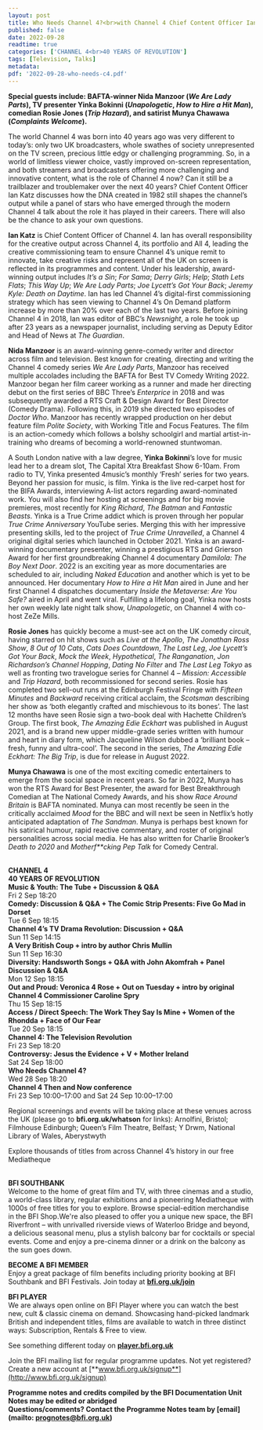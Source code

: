 ```yaml
---
layout: post
title: Who Needs Channel 4?<br>with Channel 4 Chief Content Officer Ian Katz
published: false
date: 2022-09-28
readtime: true
categories: ['CHANNEL 4<br>40 YEARS OF REVOLUTION']
tags: [Television, Talks]
metadata: 
pdf: '2022-09-28-who-needs-c4.pdf'
---
```


**Special guests include: BAFTA-winner Nida Manzoor (_We Are Lady Parts_), TV presenter Yinka Bokinni (_Unapologetic_, _How to Hire a Hit Man_), comedian Rosie Jones (_Trip Hazard_), and satirist Munya Chawawa (_Complaints Welcome_).**

The world Channel 4 was born into 40 years ago was very different to today’s: only two UK broadcasters, whole swathes of society unrepresented on the TV screen, precious little edgy or challenging programming. So, in a world of limitless viewer choice, vastly improved on-screen representation, and both streamers and broadcasters offering more challenging and innovative content, what is the role of Channel 4 now? Can it still be a trailblazer and troublemaker over the next 40 years? Chief Content Officer Ian Katz discusses how the DNA created in 1982 still shapes the channel’s output while a panel of stars who have emerged through the modern Channel 4 talk about the role it has played in their careers. There will also be the chance to ask your own questions.

**Ian Katz** is Chief Content Officer of Channel 4. Ian has overall responsibility for the creative output across Channel 4, its portfolio and All 4, leading the creative commissioning team to ensure Channel 4’s unique remit to innovate, take creative risks and represent all of the UK on screen is reflected in its programmes and content. Under his leadership, award-winning output includes _It’s a Sin_; _For Sama_; _Derry Girls_; _Help_; _Stath Lets Flats_; _This Way Up_; _We Are Lady Parts_; _Joe Lycett’s Got Your Back_; _Jeremy Kyle: Death on Daytime_. Ian has led Channel 4’s digital-first commissioning strategy which has seen viewing to Channel 4’s On Demand platform increase by more than 20% over each of the last two years. Before joining Channel 4 in 2018, Ian was editor of BBC’s _Newsnight_, a role he took up after 23 years as a newspaper journalist, including serving as Deputy Editor and Head of News at  _The Guardian_.

**Nida Manzoor** is an award-winning genre-comedy writer and director across film and television. Best known for creating, directing and writing the Channel 4 comedy series _We Are Lady Parts_, Manzoor has received multiple accolades including the BAFTA for Best TV Comedy Writing 2022. Manzoor began her film career working as a runner and made her directing debut on the first series of BBC Three’s _Enterprice_ in 2018 and was subsequently awarded a RTS Craft & Design Award for Best Director (Comedy Drama). Following this, in 2019 she directed two episodes of _Doctor Who_. Manzoor has recently wrapped production on her debut feature film _Polite Society_, with Working Title and Focus Features. The film is an action-comedy which follows a bolshy schoolgirl and martial artist-in-training who dreams of becoming a world-renowned stuntwoman.

A South London native with a law degree, **Yinka Bokinni**’s love for music lead her to a dream slot, The Capital Xtra Breakfast Show 6-10am. From radio to TV, Yinka presented 4music’s monthly ‘Fresh’ series for two years. Beyond her passion for music, is film. Yinka is the live red-carpet host for the BIFA Awards, interviewing A-list actors regarding award-nominated work. You will also find her hosting at screenings and for big movie premieres, most recently for _King Richard_, _The Batman_ and _Fantastic_ _Beasts_. Yinka is a True Crime addict which is proven through her popular _True Crime Anniversary_ YouTube series. Merging this with her impressive presenting skills, led to the project of _True Crime Unravelled_, a Channel 4 original digital series which launched in October 2021. Yinka is an award-winning documentary presenter, winning a prestigious RTS and Grierson Award for her first groundbreaking Channel 4 documentary _Damilola: The Boy Next Door_. 2022 is an exciting year as more documentaries are scheduled to air, including _Naked Education_ and another which is yet to be announced. Her documentary _How to Hire a Hit Man_ aired in June and her first Channel 4 dispatches documentary _Inside the Metaverse: Are You Safe?_ aired in April and went viral. Fulfilling a lifelong goal, Yinka now hosts her own weekly late night talk show, _Unapologetic_, on Channel 4 with co-host ZeZe Mills.

**Rosie Jones** has quickly become a must-see act on the UK comedy circuit, having starred on hit shows such as _Live at the Apollo_, _The Jonathan_ _Ross_ _Show_, _8 Out of 10 Cats_, _Cats Does Countdown_, _The Last Leg_, _Joe Lycett’s_ _Got Your Back_, _Mock the Week_, _Hypothetical_, _The Ranganation_, _Jon_ _Richardson’s Channel Hopping_, _Dating No Filter_ and _The Last Leg Tokyo_ as well as fronting two travelogue series for Channel 4 – _Mission: Accessible_ and _Trip Hazard_, both recommissioned for second series. Rosie has completed two sell-out runs at the Edinburgh Festival Fringe with _Fifteen_ _Minutes_ and _Backward_ receiving critical acclaim, the _Scotsman_ describing her show as ‘both elegantly crafted and mischievous to its bones’. The last 12 months have seen Rosie sign a two-book deal with Hachette Children’s Group. The first book, _The Amazing Edie Eckhart_ was published in August 2021, and is a brand new upper middle-grade series written with humour and heart in diary form, which Jacqueline Wilson dubbed a ‘brilliant book – fresh, funny and ultra-cool’. The second in the series, _The Amazing Edie Eckhart: The Big Trip_, is due for release in August 2022.

**Munya Chawawa** is one of the most exciting comedic entertainers to emerge from the social space in recent years. So far in 2022, Munya has won the RTS Award for Best Presenter, the award for Best Breakthrough Comedian at The National Comedy Awards, and his show _Race Around Britain_ is BAFTA nominated. Munya can most recently be seen in the critically acclaimed _Mood_ for the BBC and will next be seen in Netflix’s hotly anticipated adaptation of _The Sandman_. Munya is perhaps best known for his satirical humour, rapid reactive commentary, and roster of original personalities across social media. He has also written for Charlie Brooker’s _Death to 2020_ and _Motherf**cking Pep Talk_ for Comedy Central.
<br><br>

**CHANNEL 4  
40 YEARS OF REVOLUTION**<br>
**Music & Youth: The Tube + Discussion & Q&A**<br>
Fri 2 Sep 18:20<br>
**Comedy: Discussion & Q&A + The Comic Strip Presents: Five Go Mad in Dorset**<br>
Tue 6 Sep 18:15<br>
**Channel 4’s TV Drama Revolution:  Discussion + Q&A**<br>
Sun 11 Sep 14:15<br>
**A Very British Coup + intro by  author Chris Mullin**<br>
Sun 11 Sep 16:30<br>
**Diversity: Handsworth Songs + Q&A with  John Akomfrah + Panel Discussion & Q&A**<br>
Mon 12 Sep 18:15<br>
**Out and Proud: Veronica 4 Rose  + Out on Tuesday + intro by original  
Channel 4 Commissioner Caroline Spry**<br>
Thu 15 Sep 18:15<br>
**Access / Direct Speech: The Work They Say  Is Mine + Women of the Rhondda  + Face of Our Fear**<br>
Tue 20 Sep 18:15<br>
**Channel 4: The Television Revolution**<br>
Fri 23 Sep 18:20<br>
**Controversy: Jesus the Evidence + V  + Mother Ireland**<br>
Sat 24 Sep 18:00<br>
**Who Needs Channel 4?**<br>
Wed 28 Sep 18:20<br>
**Channel 4 Then and Now conference**<br>
Fri 23 Sep 10:00–17:00 and Sat 24 Sep  10:00–17:00<br>

Regional screenings and events will be taking place at these venues across the UK (please go to **bfi.org.uk/whatson** for links): Arnolfini, Bristol; Filmhouse Edinburgh; Queen’s Film Theatre, Belfast; Y Drwm, National Library of Wales, Aberystwyth

Explore thousands of titles from across  Channel 4’s history in our free Mediatheque<br>
<br>

**BFI SOUTHBANK**  
Welcome to the home of great film and TV, with three cinemas and a studio, a world-class library, regular exhibitions and a pioneering Mediatheque with 1000s of free titles for you to explore. Browse special-edition merchandise in the BFI Shop.We&#39;re also pleased to offer you a unique new space, the BFI Riverfront – with unrivalled riverside views of Waterloo Bridge and beyond, a delicious seasonal menu, plus a stylish balcony bar for cocktails or special events. Come and enjoy a pre-cinema dinner or a drink on the balcony as the sun goes down.  

**BECOME A BFI MEMBER**  
Enjoy a great package of film benefits including priority booking at BFI Southbank and BFI Festivals. Join today at [**bfi.org.uk/join**](http://www.bfi.org.uk/join)  

**BFI PLAYER**  
 We are always open online on BFI Player where you can watch the best new, cult &amp; classic cinema on demand. Showcasing hand-picked landmark British and independent titles, films are available to watch in three distinct ways: Subscription, Rentals &amp; Free to view.  

See something different today on [**player.bfi.org.uk**](https://player.bfi.org.uk)  

Join the BFI mailing list for regular programme updates. Not yet registered? Create a new account at [**www.bfi.org.uk/signup**](http://www.bfi.org.uk/signup)

**Programme notes and credits compiled by the BFI Documentation Unit  
Notes may be edited or abridged  
Questions/comments? Contact the Programme Notes team by [email](mailto: prognotes@bfi.org.uk)**

<!--stackedit_data:
eyJoaXN0b3J5IjpbLTE0OTAwMjM5OV19
-->
